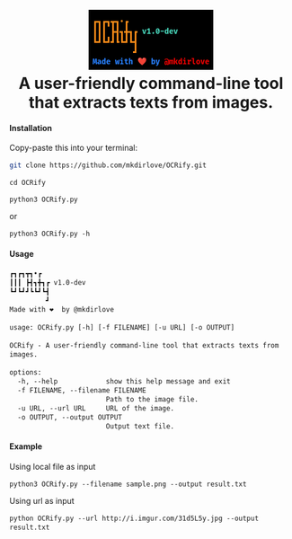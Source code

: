 <h1 align="center">
  <br>
  <a href="https://github.com/mkdirlove/OCRify"><img src="https://github.com/mkdirlove/OCRify/blob/main/logo.png" alt="OCRify"></a>
  <br>
  A user-friendly command-line tool that extracts texts from images.
  <br>
</h1>

#### Installation

Copy-paste this into your terminal:

```sh
git clone https://github.com/mkdirlove/OCRify.git
```
```
cd OCRify
```
```
python3 OCRify.py
```
or
```
python3 OCRify.py -h
```
#### Usage
``` 
┏┓┏┓┳┓•┏  
┃┃┃ ┣┫┓╋┓┏ v1.0-dev
┗┛┗┛┛┗┗┛┗┫
         ┛
Made with ❤️  by @mkdirlove

usage: OCRify.py [-h] [-f FILENAME] [-u URL] [-o OUTPUT]

OCRify - A user-friendly command-line tool that extracts texts from images.

options:
  -h, --help            show this help message and exit
  -f FILENAME, --filename FILENAME
                        Path to the image file.
  -u URL, --url URL     URL of the image.
  -o OUTPUT, --output OUTPUT
                        Output text file.

```
#### Example

Using local file as input
```
python3 OCRify.py --filename sample.png --output result.txt
```

Using url as input
```
python OCRify.py --url http://i.imgur.com/31d5L5y.jpg --output result.txt
```
